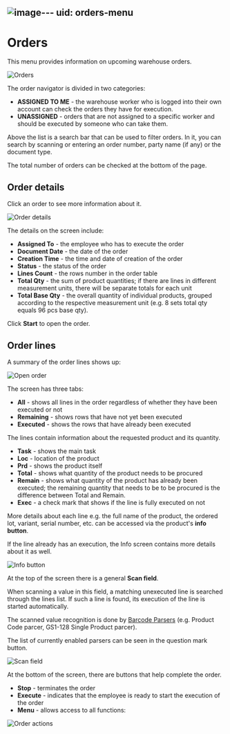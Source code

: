 ![image](https://github.com/ErpNetDocs/tech/assets/75483217/cdfa73cd-0964-4d3d-8fc5-2127e3f006fa)---
uid: orders-menu
---

# Orders

This menu provides information on upcoming warehouse orders.

![Orders](pictures/orders.png)

The order navigator is divided in two categories:

-	**ASSIGNED TO ME** - the warehouse worker who is logged into their own account can check the orders they have for execution.
-	**UNASSIGNED** - orders that are not assigned to a specific worker and should be executed by someone who can take them.

Above the list is a search bar that can be used to filter orders. In it, you can search by scanning or entering an order number, party name (if any) or the document type.

The total number of orders can be checked at the bottom of the page.

## Order details

Click an order to see more information about it.

![Order details](pictures/wms-worker-total-base-qty.png)

The details on the screen include:

-	**Assigned To** - the employee who has to execute the order
-	**Document Date** - the date of the order
-	**Creation Time** - the time and date of creation of the order
-	**Status** - the status of the order
-	**Lines Count** - the rows number in the order table
-	**Total Qty** - the sum of product quantities; if there are lines in different measurement units, there will be separate totals for each unit
-	**Total Base Qty** - the overall quantity of individual products, grouped according to the respective measurement unit (e.g. 8 sets total qty equals 96 pcs base qty).

Click **Start** to open the order.

## Order lines

A summary of the order lines shows up:

![Open order](pictures/order_lines_new.png)

The screen has three tabs:

-	**All** - shows all lines in the order regardless of whether they have been executed or not
-	**Remaining** - shows rows that have not yet been executed
-	**Executed** - shows the rows that have already been executed

The lines contain information about the requested product and its quantity.

-	**Task** - shows the main task
-	**Loc** - location of the product
-	**Prd** - shows the product itself
-	**Total** - shows what quantity of the product needs to be procured
-	**Remain** - shows what quantity of the product has already been executed; the remaining quantity that needs to be to be procured is the difference between Total and Remain.
-	**Еxec** - a check mark that shows if the line is fully executed on not

More details about each line e.g. the full name of the product, the ordered lot, variant, serial number, etc. can be accessed via the product's **info button**.

If the line already has an execution, the Info screen contains more details about it as well.

![Info button](pictures/info-button.png)

At the top of the screen there is a general **Scan field**. 

When scanning a value in this field, a matching unexecuted line is searched through the lines list. If such a line is found, its execution of the line is started automatically. 

The scanned value recognition is done by [Barcode Parsers](xref:parsers) (e.g. Product Code parcer, GS1-128 Single Product parcer). 

The list of currently enabled parsers can be seen in the question mark button.

![Scan field](pictures/scan-field1.png)

At the bottom of the screen, there are buttons that help complete the order. 

- **Stop** - terminates the order 
- **Execute** - indicates that the employee is ready to start the execution of the order
- **Menu** - allows access to all functions:

![Order actions](pictures/order-actions.png)
